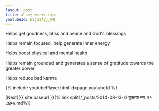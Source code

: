 ```yaml
---
layout: post
title: ॐ पठए नमः ११ टाइम्स
youtubeId: W2j3Ifyj_NQ
---
```

 
 
Helps get goodness, bliss and peace and God's blessings
 
Helps remain focused, help generate inner energy 
 
Helps boost physical and mental health 
 
Helps remain grounded and generates a sense of gratitude towards the greater power 
 
Helps reduce bad karma
 
 
 
 


{% include youtubePlayer.html id=page.youtubeId %}
 
[Next]({{ site.baseurl }}{% link  split1/_posts/2014-08-13-ॐ युक्तया नमः ११ टाइम्स.md%})
 
